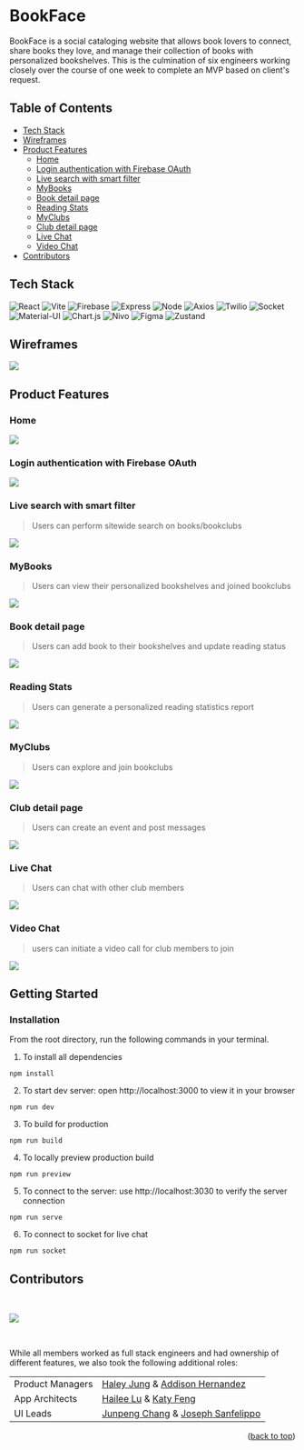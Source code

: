 <div id="top"/>

# BookFace
BookFace is a social cataloging website that allows book lovers to connect, share books they love, and manage their collection of books with personalized bookshelves. This is the culmination of six engineers working closely over the course of one week to complete an MVP based on client's request.


## Table of Contents
- [Tech Stack](#tech-stack)
- [Wireframes](#wireframes)
- [Product Features](#product-features)
  - [Home](#home)
  - [Login authentication with Firebase OAuth](#login-authentication-with-firebase-oauth)
  - [Live search with smart filter](#live-search-with-smart-filter)
  - [MyBooks](#mybooks)
  - [Book detail page](#book-detail-page)
  - [Reading Stats](#reading-stats)
  - [MyClubs](#myclubs)
  - [Club detail page](#club-detail-page)
  - [Live Chat](#live-chat)
  - [Video Chat](#video-chat)
- [Contributors](#contributors)


## Tech Stack
![React](https://img.shields.io/badge/-React-61DAFB?logo=react&logoColor=white&style=for-the-badge)
![Vite](https://img.shields.io/badge/-Vite-BA55D3?logo=vite&logoColor=white&style=for-the-badge)
![Firebase](https://img.shields.io/badge/-Firebase-FFD700?logo=firebase&logoColor=white&style=for-the-badge)
![Express](https://img.shields.io/badge/-Express-DCDCDC?logo=express&logoColor=black&style=for-the-badge)
![Node](https://img.shields.io/badge/-Node-9ACD32?logo=node.js&logoColor=white&style=for-the-badge)
![Axios](https://img.shields.io/badge/-Axios-671ddf?logo=axios&logoColor=black&style=for-the-badge)
![Twilio](https://img.shields.io/badge/-Twilio-FF0000?logo=twilio&logoColor=white&style=for-the-badge)
![Socket](https://img.shields.io/badge/-Socket-000000?logo=socket.io&logoColor=white&style=for-the-badge)
![Material-UI](https://img.shields.io/badge/-MUI-007FFF?logo=mui&logoColor=white&style=for-the-badge)
![Chart.js](https://img.shields.io/badge/-Chartjs-FF6384?logo=chart.js&logoColor=white&style=for-the-badge)
![Nivo](https://img.shields.io/badge/-Nivo-66CDAA?logo=nivo&logoColor=white&style=for-the-badge)
![Figma](https://img.shields.io/badge/-Figma-B2E7E8?logo=figma&logoColor=black&style=for-the-badge)
![Zustand](https://img.shields.io/badge/-Zustand-FFb049?logo=zustand&logoColor=black&style=for-the-badge)


## Wireframes
![](assets/demo/BookFace_wireframes.png)


## Product Features

### Home
![](assets/demo/BookFace_Home.gif)

### Login authentication with Firebase OAuth
![](assets/demo/BookFace_OAuth.gif)

### Live search with smart filter

> Users can perform sitewide search on books/bookclubs

![](assets/demo/BookFace_Search.gif)
### MyBooks

> Users can view their personalized bookshelves and joined bookclubs

![](assets/demo/BookFace_MyBooks.gif)

### Book detail page
> Users can add book to their bookshelves and update reading status

![](assets/demo/BookFace_BookDetails.gif)

### Reading Stats
> Users can generate a personalized reading statistics report

![](assets/demo/BookFace_Stats.gif)


### MyClubs

> Users can explore and join bookclubs

![](assets/demo/BookFace_Clubs.gif)

### Club detail page

> Users can create an event and post messages

![](assets/demo/BookFace_MyBookClub.gif)

### Live Chat
> Users can chat with other club members

![](assets/demo/BookFace_LiveChat.gif)

### Video Chat
> users can initiate a video call for club members to join

![](assets/demo/BookFace_VideoChat.gif)

## Getting Started

### Installation

From the root directory, run the following commands in your terminal.

1. To install all dependencies

```
npm install
```

2. To start dev server: open http://localhost:3000 to view it in your browser

```
npm run dev
```

3. To build for production

```
npm run build
```

4. To locally preview production build
```
npm run preview
```

5. To connect to the server: use http://localhost:3030 to verify the server connection
```
npm run serve
```

6. To connect to socket for live chat
```
npm run socket
```

## Contributors

&nbsp;

<a href="https://github.com/MarianTLibrarian/BookFace/graphs/contributors">
  <img src="https://contrib.rocks/image?repo=MarianTLibrarian/BookFace" />
</a>

&nbsp;

While all members worked as full stack engineers and had ownership of different features, we also took the following additional roles:

|   |  |
| ------------- | ------------- |
| Product Managers  | [Haley Jung](https://github.com/haleyjung) &  [Addison Hernandez](https://github.com/addisonhernandez)  |
| App Architects  | [Hailee Lu](https://github.com/HuijunLu) & [Katy Feng](https://github.com/katyfsy) |
| UI Leads  |[Junpeng Chang](https://github.com/jp-chang) & [Joseph Sanfelippo](https://github.com/JosephSanfelippo) |


<p align="right">(<a href="#top">back to top</a>)</p>
